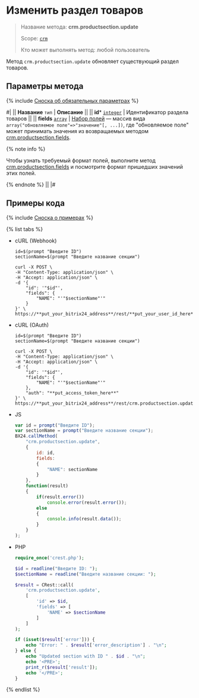 # Изменить раздел товаров

> Название метода: **crm.productsection.update**
>
> Scope: [`crm`](../../../scopes/permissions.md)
>
> Кто может выполнять метод: любой пользователь

Метод `crm.productsection.update` обновляет существующий раздел товаров.

## Параметры метода

{% include [Сноска об обязательных параметрах](../../../../_includes/required.md) %}

#|
|| **Название**
`тип` | **Описание** ||
|| **id***
[`integer`](../../data-types.md) | Идентификатор раздела товаров ||
|| **fields**
[`array`](../../data-types.md) | [Набор полей](./crm-product-section-add.md) — массив вида `array("обновляемое поле"=>"значение"[, ...])`, где "обновляемое поле" может принимать значения из возвращаемых методом [crm.productsection.fields](./crm-product-section-fields.md). 

{% note info %}

Чтобы узнать требуемый формат полей, выполните метод [crm.productsection.fields](./crm-product-section-fields.md) и посмотрите формат пришедших значений этих полей. 

{% endnote %}
||
|#

## Примеры кода

{% include [Сноска о примерах](../../../../_includes/examples.md) %}

{% list tabs %}

- cURL (Webhook)

    ```curl
    id=$(prompt "Введите ID")
    sectionName=$(prompt "Введите название секции")

    curl -X POST \
    -H "Content-Type: application/json" \
    -H "Accept: application/json" \
    -d '{
        "id": '"$id"',
        "fields": {
            "NAME": "'"$sectionName"'"
        }
    }' \
    https://**put_your_bitrix24_address**/rest/**put_your_user_id_here**/**put_your_webbhook_here**/crm.productsection.update
    ```

- cURL (OAuth)

    ```curl
    id=$(prompt "Введите ID")
    sectionName=$(prompt "Введите название секции")

    curl -X POST \
    -H "Content-Type: application/json" \
    -H "Accept: application/json" \
    -d '{
        "id": '"$id"',
        "fields": {
            "NAME": "'"$sectionName"'"
        },
        "auth": "**put_access_token_here**"
    }' \
    https://**put_your_bitrix24_address**/rest/crm.productsection.update
    ```

- JS

    ```js
    var id = prompt("Введите ID");
    var sectionName = prompt("Введите название секции");
    BX24.callMethod(
        "crm.productsection.update",
        {
            id: id,
            fields:
            {
                "NAME": sectionName
            }
        },
        function(result)
        {
            if(result.error())
                console.error(result.error());
            else
            {
                console.info(result.data());
            }
        }
    );
    ```

- PHP

    ```php
    require_once('crest.php');

    $id = readline("Введите ID: ");
    $sectionName = readline("Введите название секции: ");

    $result = CRest::call(
        'crm.productsection.update',
        [
            'id' => $id,
            'fields' => [
                'NAME' => $sectionName
            ]
        ]
    );

    if (isset($result['error'])) {
        echo "Error: " . $result['error_description'] . "\n";
    } else {
        echo "Updated section with ID " . $id . "\n";
        echo '<PRE>';
        print_r($result['result']);
        echo '</PRE>';
    }
    ```

{% endlist %}